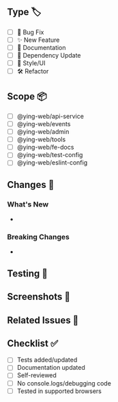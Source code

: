 <!--
🙏 Thank you for contributing to @ying-web!
Please make sure your code follows our standards and includes necessary tests/docs.
-->

## Type 🏷️

<!-- Check one with "x" -->

-   [ ] 🐛 Bug Fix
-   [ ] ✨ New Feature
-   [ ] 📝 Documentation
-   [ ] 🔄 Dependency Update
-   [ ] 🎨 Style/UI
-   [ ] 🛠️ Refactor

## Scope 📦

<!-- Check affected projects -->

-   [ ] @ying-web/api-service
-   [ ] @ying-web/events
-   [ ] @ying-web/admin
-   [ ] @ying-web/tools
-   [ ] @ying-web/fe-docs
-   [ ] @ying-web/test-config
-   [ ] @ying-web/eslint-config

## Changes 📝

<!-- Describe your changes -->

### What's New

-

### Breaking Changes

-

## Testing 🧪

<!-- How have you tested this? -->

## Screenshots 📸

<!-- If applicable -->

## Related Issues 🔗

<!-- e.g., Fixes #123 -->

## Checklist ✅

-   [ ] Tests added/updated
-   [ ] Documentation updated
-   [ ] Self-reviewed
-   [ ] No console.logs/debugging code
-   [ ] Tested in supported browsers

<!--
💡 Tips:
- Keep changes focused
- Test thoroughly
- Update docs as needed
-->
